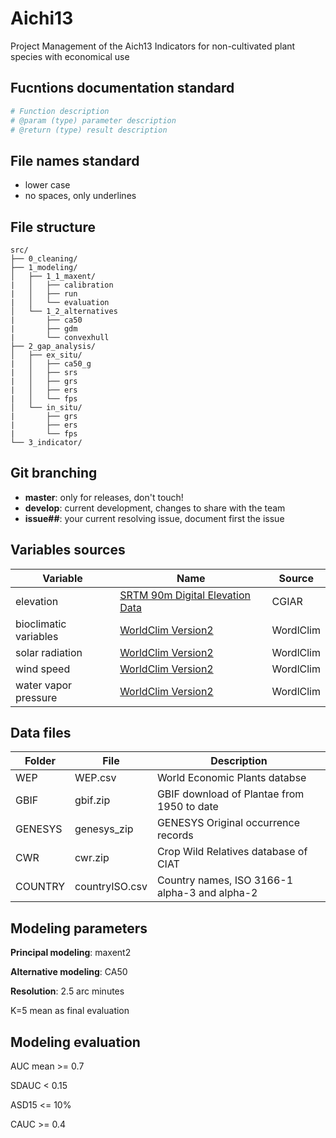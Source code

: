 # Aichi13
Project Management of the Aich13 Indicators for non-cultivated plant species with economical use

## Fucntions documentation standard

```r
# Function description
# @param (type) parameter description
# @return (type) result description
```

## File names standard
* lower case
* no spaces, only underlines

## File structure

```
src/
├── 0_cleaning/
├── 1_modeling/
│   ├── 1_1_maxent/
|   │   ├── calibration
|   │   ├── run
|   │   └── evaluation
│   └── 1_2_alternatives
|       ├── ca50
|       ├── gdm
|       └── convexhull
├── 2_gap_analysis/
│   ├── ex_situ/
|   │   ├── ca50_g
|   │   ├── srs
|   │   ├── grs
|   │   ├── ers
|   │   └── fps
│   └── in_situ/
|       ├── grs
|       ├── ers
|       └── fps
└── 3_indicator/

```

## Git branching

* **master**: only for releases, don't touch!
* **develop**: current development, changes to share with the team
* **issue##**: your current resolving issue, document first the issue

## Variables sources

| Variable |  Name | Source |
| ------------- | ------------- |------------- | 
|elevation | [SRTM 90m Digital Elevation Data](http://srtm.csi.cgiar.org/) | CGIAR|
|bioclimatic variables |   [WorldClim Version2](http://worldclim.org/version2) | WordlClim|
|solar radiation| [WorldClim Version2](http://worldclim.org/version2) | WordlClim|
|wind speed| [WorldClim Version2](http://worldclim.org/version2) | WordlClim|
|water vapor pressure| [WorldClim Version2](http://worldclim.org/version2) | WordlClim|

## Data files

| Folder  | File|  Description |
| ------------- | ------------- | ------------- |
| WEP  | WEP.csv  | World Economic Plants databse |
| GBIF  | gbif.zip |GBIF download of Plantae from 1950 to date |
| GENESYS  | genesys_zip | GENESYS Original occurrence records   |
| CWR| cwr.zip  |Crop Wild Relatives database of CIAT   |
| COUNTRY  | countryISO.csv  |Country names, ISO 3166-1 alpha-3 and alpha-2  |


## Modeling parameters

**Principal modeling**: maxent2

**Alternative modeling**: CA50

**Resolution**: 2.5 arc minutes

K=5 mean as final evaluation

## Modeling evaluation

AUC mean >= 0.7

SDAUC < 0.15

ASD15 <= 10%

CAUC >= 0.4


